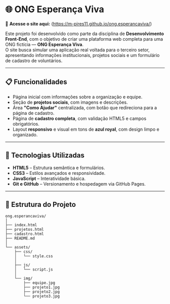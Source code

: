# 🌐 ONG Esperança Viva

🔗 **Acesse o site aqui:** (https://m-pires11.github.io/ong.esperancaviva/)

Este projeto foi desenvolvido como parte da disciplina de **Desenvolvimento Front-End**, com o objetivo de criar uma plataforma web completa para uma ONG fictícia — **ONG Esperança Viva**.  
O site busca simular uma aplicação real voltada para o terceiro setor, apresentando informações institucionais, projetos sociais e um formulário de cadastro de voluntários.

---

## 📋 Funcionalidades
- Página inicial com informações sobre a organização e equipe.  
- Seção de **projetos sociais**, com imagens e descrições.  
- Área **"Como Ajudar"** centralizada, com botão que redireciona para a página de cadastro.  
- Página de **cadastro completa**, com validação HTML5 e campos obrigatórios.  
- Layout **responsivo** e visual em tons de **azul royal**, com design limpo e organizado.  

---

## 🧠 Tecnologias Utilizadas
- **HTML5** – Estrutura semântica e formulários.  
- **CSS3** – Estilos avançados e responsividade.  
- **JavaScript** – Interatividade básica.  
- **Git e GitHub** – Versionamento e hospedagem via GitHub Pages.  

---

## 📂 Estrutura do Projeto

```text
ong.esperancaviva/
│
├── index.html
├── projetos.html
├── cadastro.html
├── README.md
│
└── assets/
    ├── css/
    │   └── style.css
    │
    ├── js/
    │   └── script.js
    │
    └── img/
        ├── equipe.jpg
        ├── projeto1.jpg
        ├── projeto2.jpg
        └── projeto3.jpg
